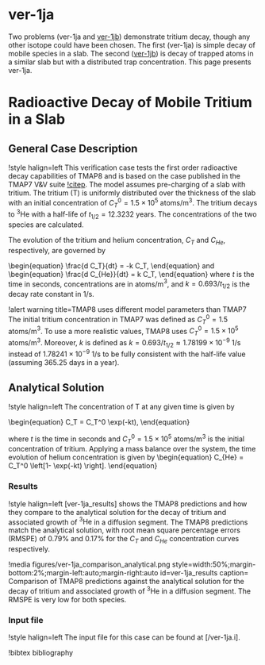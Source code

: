# ver-1ja

Two problems (ver-1ja and [ver-1jb](ver-1jb.md)) demonstrate tritium decay, though any other isotope could have been chosen.
The first (ver-1ja) is simple decay of mobile species in a slab.
The second ([ver-1jb](ver-1jb.md)) is decay of trapped atoms in a similar slab but with a distributed trap concentration.
This page presents ver-1ja.

# Radioactive Decay of Mobile Tritium in a Slab

## General Case Description

!style halign=left
This verification case tests the first order radioactive decay capabilities of TMAP8
and is based on the case published in the TMAP7 V&V suite [!citep](ambrosek2008verification).
The model assumes pre-charging of a slab with tritium.
The tritium (T) is uniformly distributed over the thickness of the slab with an initial concentration of $C_T^0 = 1.5 \times 10^{5}$ atoms/m$^3$.
The tritium decays to $^3\text{He}$ with a half-life of $t_{1/2} = 12.3232$ years.
The concentrations of the two species are calculated.

The evolution of the tritium and helium concentration, $C_T$ and $C_{He}$, respectively,
are governed by

\begin{equation}
    \frac{d C_T}{dt} = -k C_T,
\end{equation}
and
\begin{equation}
    \frac{d C_{He}}{dt} = k C_T,
\end{equation}
where $t$ is the time in seconds, concentrations are in atoms/m$^3$, and $k= 0.693/t_{1/2}$ is the decay rate constant in 1/s.

!alert warning title=TMAP8 uses different model parameters than TMAP7
The initial tritium concentration in TMAP7 was defined as $C_T^0 = 1.5$ atoms/m$^3$. To use a more realistic values, TMAP8 uses $C_T^0 = 1.5 \times 10^{5}$ atoms/m$^3$.
Moreover, $k$ is defined as $k=0.693/t_{1/2} \approx 1.78199 \times 10^{-9}$ 1/s instead of $1.78241 \times 10^{-9}$ 1/s to be fully consistent with the half-life value (assuming 365.25 days in a year).

## Analytical Solution

!style halign=left
The concentration of T at any given time is given by

\begin{equation}
    C_T = C_T^0 \exp(-kt),
\end{equation}

where $t$ is the time in seconds and $C_T^0 = 1.5 \times 10^{5}$ atoms/m$^3$ is the initial concentration of tritium.
Applying a mass balance over the system, the time evolution of helium concentration is given by
\begin{equation}
    C_{He} = C_T^0 \left[1- \exp(-kt) \right].
\end{equation}


### Results

!style halign=left
[ver-1ja_results] shows the TMAP8 predictions and how they compare to the analytical solution
for the decay of tritium and associated growth of $^3\text{He}$ in a diffusion segment.
The TMAP8 predictions match the analytical solution, with root mean square percentage errors
(RMSPE) of 0.79% and 0.17% for the $C_T$ and $C_{He}$ concentration curves respectively.

!media figures/ver-1ja_comparison_analytical.png
    style=width:50%;margin-bottom:2%;margin-left:auto;margin-right:auto
    id=ver-1ja_results
    caption= Comparison of TMAP8 predictions against the analytical solution for the decay of tritium and associated growth of $^3\text{He}$ in a diffusion segment. The RMSPE is very low for both species.

### Input file

!style halign=left
The input file for this case can be found at [/ver-1ja.i].

!bibtex bibliography
